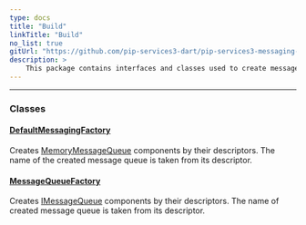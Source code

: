 ```yaml
---
type: docs
title: "Build"
linkTitle: "Build"
no_list: true
gitUrl: "https://github.com/pip-services3-dart/pip-services3-messaging-dart"
description: >
    This package contains interfaces and classes used to create message components.
---
```

---
<div class="module-body"> 

### Classes

#### [DefaultMessagingFactory](default_messaging_factory)
Creates [MemoryMessageQueue](../queues/memory_message_queue)  components by their descriptors.
The name of the created message queue is taken from its descriptor.

#### [MessageQueueFactory](message_queue_factory)
Creates [IMessageQueue](../queues/imessage_queue) components by their descriptors.
The name of created message queue is taken from its descriptor.

</div>

